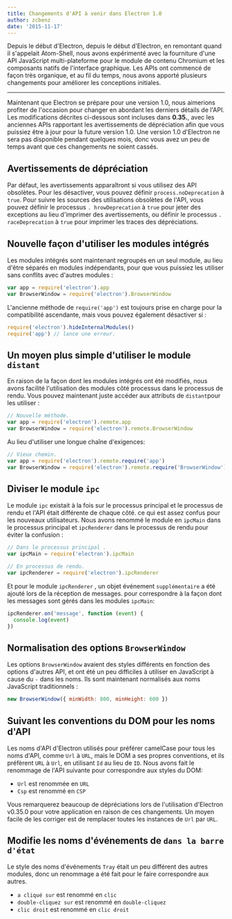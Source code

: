 ```yaml
---
title: Changements d'API à venir dans Electron 1.0
author: zcbenz
date: '2015-11-17'
---
```


Depuis le début d'Electron, depuis le début d'Electron, en remontant quand il s'appelait Atom-Shell, nous avons expérimenté avec la fourniture d'une API JavaScript multi-plateforme pour le module de contenu Chromium et les composants natifs de l'interface graphique. Les APIs ont commencé de façon très organique, et au fil du temps, nous avons apporté plusieurs changements pour améliorer les conceptions initiales.

---

Maintenant que Electron se prépare pour une version 1.0, nous aimerions profiter de l'occasion pour changer en abordant les derniers détails de l'API. Les modifications décrites ci-dessous sont incluses dans **0.35.**, avec les anciennes APIs rapportant les avertissements de dépréciation afin que vous puissiez être à jour pour la future version 1.0. Une version 1.0 d'Electron ne sera pas disponible pendant quelques mois, donc vous avez un peu de temps avant que ces changements ne soient cassés.

## Avertissements de dépréciation

Par défaut, les avertissements apparaîtront si vous utilisez des API obsolètes. Pour les désactiver, vous pouvez définir `process.noDeprecation` à `true`. Pour suivre les sources des utilisations obsolètes de l'API, vous pouvez définir le processus `. hrowDeprecation` à `true` pour jeter des exceptions au lieu d'imprimer des avertissements, ou définir le processus `. raceDeprecation` à `true` pour imprimer les traces des dépréciations.

## Nouvelle façon d'utiliser les modules intégrés

Les modules intégrés sont maintenant regroupés en un seul module, au lieu d'être séparés en modules indépendants, pour que vous puissiez les utiliser sans conflits avec d'autres modules [](https://github.com/electron/electron/issues/387):

```javascript
var app = require('electron').app
var BrowserWindow = require('electron').BrowserWindow
```

L'ancienne méthode de `require('app')` est toujours prise en charge pour la compatibilité ascendante, mais vous pouvez également désactiver si :

```javascript
require('electron').hideInternalModules()
require('app') // lance une erreur.
```

## Un moyen plus simple d'utiliser le module `distant`

En raison de la façon dont les modules intégrés ont été modifiés, nous avons facilité l'utilisation des modules côté processus dans le processus de rendu. Vous pouvez maintenant juste accéder aux attributs de `distant`pour les utiliser :

```javascript
// Nouvelle méthode.
var app = require('electron').remote.app
var BrowserWindow = require('electron').remote.BrowserWindow
```

Au lieu d'utiliser une longue chaîne d'exigences:

```javascript
// Vieux chemin.
var app = require('electron').remote.require('app')
var BrowserWindow = require('electron').remote.require('BrowserWindow')
```

## Diviser le module `ipc`

Le module `ipc` existait à la fois sur le processus principal et le processus de rendu et l'API était différente de chaque côté. ce qui est assez confus pour les nouveaux utilisateurs. Nous avons renommé le module en `ipcMain` dans le processus principal et `ipcRenderer` dans le processus de rendu pour éviter la confusion :

```javascript
// Dans le processus principal .
var ipcMain = require('electron').ipcMain
```

```javascript
// En processus de rendu.
var ipcRenderer = require('electron').ipcRenderer
```

Et pour le module `ipcRenderer` , un objet événement `supplémentaire` a été ajouté lors de la réception de messages. pour correspondre à la façon dont les messages sont gérés dans les modules `ipcMain`:

```javascript
ipcRenderer.on('message', function (event) {
  console.log(event)
})
```

## Normalisation des options `BrowserWindow`

Les options `BrowserWindow` avaient des styles différents en fonction des options d'autres API, et ont été un peu difficiles à utiliser en JavaScript à cause du `-` dans les noms. Ils sont maintenant normalisés aux noms JavaScript traditionnels :

```javascript
new BrowserWindow({ minWidth: 800, minHeight: 600 })
```

## Suivant les conventions du DOM pour les noms d'API

Les noms d'API d'Electron utilisés pour préférer camelCase pour tous les noms d'API, comme `Url` à `URL`, mais le DOM a ses propres conventions, et ils préfèrent `URL` à `Url`, en utilisant `Id` au lieu de `ID`. Nous avons fait le renommage de l'API suivante pour correspondre aux styles du DOM:

* `Url` est renommée en `URL`
* `Csp` est renommé en `CSP`

Vous remarquerez beaucoup de dépréciations lors de l'utilisation d'Electron v0.35.0 pour votre application en raison de ces changements. Un moyen facile de les corriger est de remplacer toutes les instances de `Url` par `URL`.

## Modifie les noms d'événements de `dans la barre d'état`

Le style des noms d'événements `Tray` était un peu différent des autres modules, donc un renommage a été fait pour le faire correspondre aux autres.

* `a cliqué sur` est renommé en `clic`
* `double-cliquez sur` est renommé en `double-cliquez`
* `clic droit` est renommé en `clic droit`

